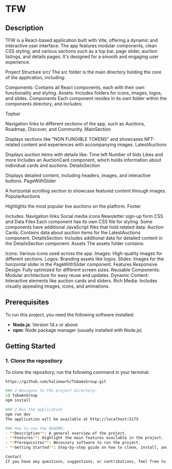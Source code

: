# TFW

## Description
TFW is a React-based application built with Vite, offering a dynamic and interactive user interface. The app features modular components, clean CSS styling, and various sections such as a top bar, page slider, auction listings, and details pages. It's designed for a smooth and engaging user experience.

Project Structure
src/
The src folder is the main directory holding the core of the application, including:

Components: Contains all React components, each with their own functionality and styling.
Assets: Includes folders for icons, images, logos, and slides.
Components
Each component resides in its own folder within the components directory, and includes:

Topbar

Navigation links to different sections of the app, such as Auctions, Roadmap, Discover, and Community.
MainSection

Displays sections like "NON FUNGIBLE TOKENS" and showcases NFT-related content and experiences with accompanying images.
LatestAuctions

Displays auction items with details like:
Time left
Number of bids
Likes and more
Includes an AuctionCard component, which holds information about individual cards and auctions.
DetailsSection

Displays detailed content, including headers, images, and interactive buttons.
PageWithSlider

A horizontal scrolling section to showcase featured content through images.
PopularAuctions

Highlights the most popular live auctions on the platform.
Footer

Includes:
Navigation links
Social media icons
Newsletter sign-up form
CSS and Data Files
Each component has its own CSS file for styling.
Some components have additional JavaScript files that hold related data:
Auction Cards: Contains data about auction items for the LatestAuctions component.
DetailsSection: Includes additional data for detailed content in the DetailsSection component.
Assets
The assets folder contains:

Icons: Various icons used across the app.
Images: High-quality images for different sections.
Logos: Branding assets like logos.
Slides: Images for the horizontal slider in the PageWithSlider component.
Features
Responsive Design: Fully optimized for different screen sizes.
Reusable Components: Modular architecture for easy reuse and updates.
Dynamic Content: Interactive elements like auction cards and sliders.
Rich Media: Includes visually appealing images, icons, and animations.

## Prerequisites
To run this project, you need the following software installed:
- **Node.js**: Version 14.x or above
- **npm**: Node package manager (usually installed with Node.js)

## Getting Started

### 1. Clone the repository
To clone the repository, run the following command in your terminal:

```bash
https://github.com/halimaarh/TobamsGroup.git

### 2.Navigate to the project directory:
cd TobamsGroup
npm install

### 2.Run the application
npm run dev
The application will be available at http://localhost:5173

### How to use the README:
- **Description**: A general overview of the project.
- **Features**: Highlight the main features available in the project.
- **Prerequisites**: Necessary software to run the project.
- **Getting Started**: Step-by-step guide on how to clone, install, and run the project.

Contact
If you have any questions, suggestions, or contributions, feel free to open an issue or submit a pull request on the GitHub repository.




